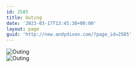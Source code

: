 ```yaml
---
id: 2585
title: Outing
date: '2023-03-17T13:45:30+00:00'
layout: page
guid: 'http://new.andydixon.com/?page_id=2585'
---
```


![Outing](https://i0.wp.com/assets.g8x2.ldn.idrivee2-23.com/posters/Outing%2001.jpg?w=1200&ssl=1 "Outing")  
![Outing](https://i0.wp.com/assets.g8x2.ldn.idrivee2-23.com/posters/Outing%2002.jpg?w=1200&ssl=1 "Outing")